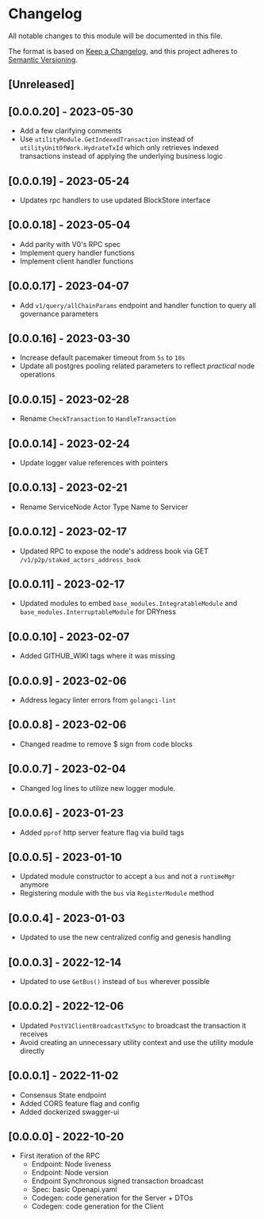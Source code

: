 # Changelog

All notable changes to this module will be documented in this file.

The format is based on [Keep a Changelog](https://keepachangelog.com/en/1.0.0/),
and this project adheres to [Semantic Versioning](https://semver.org/spec/v2.0.0.html).

## [Unreleased]

## [0.0.0.20] - 2023-05-30

- Add a few clarifying comments
- Use `utilityModule.GetIndexedTransaction` instead of `utilityUnitOfWork.HydrateTxId` which only retrieves indexed transactions instead of applying the underlying business logic

## [0.0.0.19] - 2023-05-24

- Updates rpc handlers to use updated BlockStore interface

## [0.0.0.18] - 2023-05-04

- Add parity with V0's RPC spec
- Implement query handler functions
- Implement client handler functions

## [0.0.0.17] - 2023-04-07

- Add `v1/query/allChainParams` endpoint and handler function to query all governance parameters

## [0.0.0.16] - 2023-03-30

- Increase default pacemaker timeout from `5s` to `10s`
- Update all postgres pooling related parameters to reflect _practical_ node operations

## [0.0.0.15] - 2023-02-28

- Rename `CheckTransaction` to `HandleTransaction`

## [0.0.0.14] - 2023-02-24

- Update logger value references with pointers

## [0.0.0.13] - 2023-02-21

- Rename ServiceNode Actor Type Name to Servicer

## [0.0.0.12] - 2023-02-17

- Updated RPC to expose the node's address book via GET `/v1/p2p/staked_actors_address_book`

## [0.0.0.11] - 2023-02-17

- Updated modules to embed `base_modules.IntegratableModule` and `base_modules.InterruptableModule` for DRYness

## [0.0.0.10] - 2023-02-07

- Added GITHUB_WIKI tags where it was missing

## [0.0.0.9] - 2023-02-06

- Address legacy linter errors from `golangci-lint`

## [0.0.0.8] - 2023-02-06

- Changed readme to remove $ sign from code blocks

## [0.0.0.7] - 2023-02-04

- Changed log lines to utilize new logger module.

## [0.0.0.6] - 2023-01-23

- Added `pprof` http server feature flag via build tags

## [0.0.0.5] - 2023-01-10

- Updated module constructor to accept a `bus` and not a `runtimeMgr` anymore
- Registering module with the `bus` via `RegisterModule` method

## [0.0.0.4] - 2023-01-03

- Updated to use the new centralized config and genesis handling

## [0.0.0.3] - 2022-12-14

- Updated to use `GetBus()` instead of `bus` wherever possible

## [0.0.0.2] - 2022-12-06

- Updated `PostV1ClientBroadcastTxSync` to broadcast the transaction it receives
- Avoid creating an unnecessary utility context and use the utility module directly

## [0.0.0.1] - 2022-11-02

- Consensus State endpoint
- Added CORS feature flag and config
- Added dockerized swagger-ui

## [0.0.0.0] - 2022-10-20

- First iteration of the RPC
  - Endpoint: Node liveness
  - Endpoint: Node version
  - Endpoint Synchronous signed transaction broadcast
  - Spec: basic Openapi.yaml
  - Codegen: code generation for the Server + DTOs
  - Codegen: code generation for the Client

<!-- GITHUB_WIKI: changelog/rpc -->
